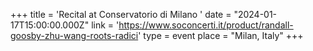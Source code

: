 +++
title = 'Recital at Conservatorio di Milano '
date = "2024-01-17T15:00:00.000Z"
link = 'https://www.soconcerti.it/product/randall-goosby-zhu-wang-roots-radici'
type = event
place = "Milan, Italy"
+++

